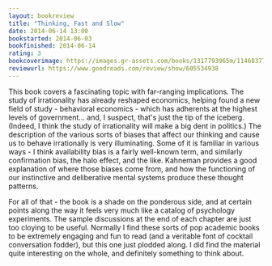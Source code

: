 ```yaml
---
layout: bookreview
title: "Thinking, Fast and Slow"
date: 2014-06-14 13:00
bookstarted: 2014-06-03
bookfinished: 2014-06-14
rating: 3
bookcoverimage: https://images.gr-assets.com/books/1317793965m/11468377.jpg
reviewurl: https://www.goodreads.com/review/show/605534938
---
```


This book covers a fascinating topic with far-ranging implications. The study of irrationality has already reshaped economics, helping found a new field of study - behavioral economics - which has adherents at the highest levels of government... and, I suspect, that's just the tip of the iceberg. (Indeed, I think the study of irrationality will make a big dent in politics.) The description of the various sorts of biases that affect our thinking and cause us to behave irrationally is very illuminating. Some of it is familiar in various ways - I think availability bias is a fairly well-known term, and similarly confirmation bias, the halo effect, and the like. Kahneman provides a good explanation of where those biases come from, and how the functioning of our instinctive and deliberative mental systems produce these thought patterns.



For all of that - the book is a shade on the ponderous side, and at certain points along the way it feels very much like a catalog of psychology experiments. The sample discussions at the end of each chapter are just too cloying to be useful. Normally I find these sorts of pop academic books to be extremely engaging and fun to read (and a veritable font of cocktail conversation fodder), but this one just plodded along. I did find the material quite interesting on the whole, and definitely something to think about.